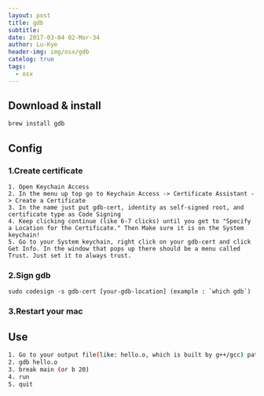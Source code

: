 ```yaml
---
layout: post
title: gdb
subtitle: 
date: 2017-03-04 02-Mar-34
author: Lu-Kye
header-img: img/osx/gdb
catelog: true
tags: 
  - osx
---
```

## Download & install
```bash
brew install gdb
```

## Config

### 1.Create certificate
```
1. Open Keychain Access
2. In the menu up top go to Keychain Access -> Certificate Assistant -> Create a Certificate
3. In the name just put gdb-cert, identity as self-signed root, and certificate type as Code Signing
4. Keep clicking continue (like 6-7 clicks) until you get to "Specify a Location for the Certificate." Then Make sure it is on the System keychain!
5. Go to your System keychain, right click on your gdb-cert and click Get Info. In the window that pops up there should be a menu called Trust. Just set it to always trust.
```

### 2.Sign gdb
```
sudo codesign -s gdb-cert [your-gdb-location] (example : `which gdb`)
```

### 3.Restart your mac 

## Use
```bash
1. Go to your output file(like: hello.o, which is built by g++/gcc) path
2. gdb hello.o 
3. break main (or b 20)
4. run
5. quit
```
